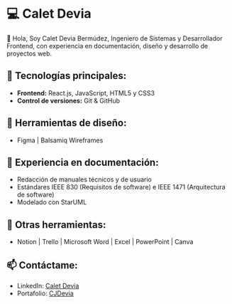 # 💻 Calet Devia

👋 Hola, Soy Calet Devia Bermúdez, Ingeniero de Sistemas y Desarrollador Frontend, con experiencia en documentación, diseño y desarrollo de proyectos web.

## 🔧 Tecnologías principales:

- **Frontend:** React.js, JavaScript, HTML5 y CSS3
- **Control de versiones:** Git & GitHub

## 🎨 Herramientas de diseño:

- Figma | Balsamiq Wireframes

## 📖 Experiencia en documentación:

- Redacción de manuales técnicos y de usuario
- Estándares IEEE 830 (Requisitos de software) e IEEE 1471 (Arquitectura de software)
- Modelado con StarUML

## 📂 Otras herramientas:

- Notion | Trello | Microsoft Word | Excel | PowerPoint | Canva

## 📫 Contáctame:

- LinkedIn: [Calet Devia](https://www.linkedin.com/in/calet-devia-bermudez/)
- Portafolio: [CJDevia](https://cjdevia.netlify.app/)
